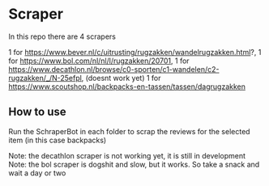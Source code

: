 # Scraper

In this repo there are 4 scrapers

1 for https://www.bever.nl/c/uitrusting/rugzakken/wandelrugzakken.html?,
1 for https://www.bol.com/nl/nl/l/rugzakken/20701,
1 for https://www.decathlon.nl/browse/c0-sporten/c1-wandelen/c2-rugzakken/_/N-25efpl, (doesnt work yet)
1 for https://www.scoutshop.nl/backpacks-en-tassen/tassen/dagrugzakken

## How to use
Run the SchraperBot in each folder to scrap the reviews for the selected item (in this case backpacks)


Note: the decathlon scraper is not working yet, it is still in development
Note: the bol scraper is dogshit and slow, but it works. So take a snack and wait a day or two